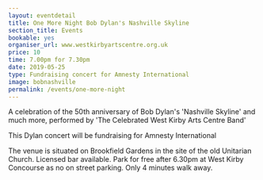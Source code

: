 ```yaml
---
layout: eventdetail
title: One More Night Bob Dylan's Nashville Skyline
section_title: Events
bookable: yes
organiser_url: www.westkirbyartscentre.org.uk
price: 10
time: 7.00pm for 7.30pm
date: 2019-05-25
type: Fundraising concert for Amnesty International
image: bobnashville
permalink: /events/one-more-night
---
```


A celebration of the 50th anniversary of Bob Dylan's 'Nashville Skyline' and much more, performed by 'The Celebrated West Kirby Arts Centre Band'

This Dylan concert will be fundraising for Amnesty International

The venue is situated on Brookfield Gardens in the site of the old Unitarian Church. Licensed bar available. Park for free after 6.30pm at West Kirby Concourse as no on street parking. Only 4 minutes walk away.
